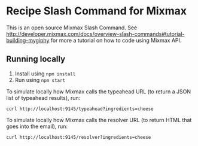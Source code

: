 # Recipe Slash Command for Mixmax

This is an open source Mixmax Slash Command. See <http://developer.mixmax.com/docs/overview-slash-commands#tutorial-building-mygiphy> for more a tutorial on how to code using Mixmax API.
## Running locally

1. Install using `npm install`
2. Run using `npm start`

To simulate locally how Mixmax calls the typeahead URL (to return a JSON list of typeahead results), run:

```
curl http://localhost:9145/typeahead?ingredients=cheese
```

To simulate locally how Mixmax calls the resolver URL (to return HTML that goes into the email), run:

```
curl http://localhost:9145/resolver?ingredients=cheese
```
